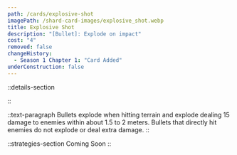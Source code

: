 ```yaml
---
path: /cards/explosive-shot
imagePath: /shard-card-images/explosive_shot.webp
title: Explosive Shot
description: "[Bullet]: Explode on impact"
cost: "4"
removed: false
changeHistory:
  - Season 1 Chapter 1: "Card Added"
underConstruction: false
---
```


::details-section

::

::text-paragraph
Bullets explode when hitting terrain and explode dealing 15 damage to enemies within about 1.5 to 2 meters. Bullets that directly hit enemies do not explode or deal extra damage.
::

::strategies-section
Coming Soon
::
